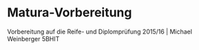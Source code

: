 # Matura-Vorbereitung
Vorbereitung auf die Reife- und Diplomprüfung 2015/16 | Michael Weinberger 5BHIT
